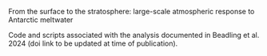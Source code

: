 From the surface to the stratosphere: large-scale atmospheric response to Antarctic meltwater

Code and scripts associated with the analysis documented in Beadling et al. 2024 (doi link to be updated at time of publication).
